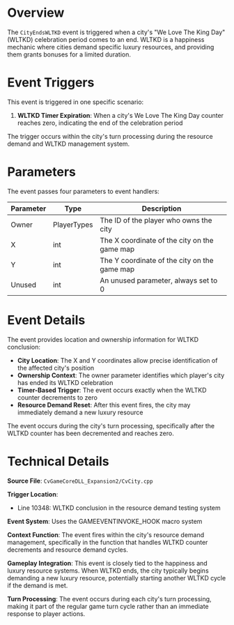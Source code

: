 # Overview

The `CityEndsWLTKD` event is triggered when a city's "We Love The King Day" (WLTKD) celebration period comes to an end. WLTKD is a happiness mechanic where cities demand specific luxury resources, and providing them grants bonuses for a limited duration.

# Event Triggers

This event is triggered in one specific scenario:

1. **WLTKD Timer Expiration**: When a city's We Love The King Day counter reaches zero, indicating the end of the celebration period

The trigger occurs within the city's turn processing during the resource demand and WLTKD management system.

# Parameters

The event passes four parameters to event handlers:

| Parameter | Type | Description |
|-----------|------|-------------|
| Owner | PlayerTypes | The ID of the player who owns the city |
| X | int | The X coordinate of the city on the game map |
| Y | int | The Y coordinate of the city on the game map |
| Unused | int | An unused parameter, always set to 0 |

# Event Details

The event provides location and ownership information for WLTKD conclusion:

- **City Location**: The X and Y coordinates allow precise identification of the affected city's position
- **Ownership Context**: The owner parameter identifies which player's city has ended its WLTKD celebration
- **Timer-Based Trigger**: The event occurs exactly when the WLTKD counter decrements to zero
- **Resource Demand Reset**: After this event fires, the city may immediately demand a new luxury resource

The event occurs during the city's turn processing, specifically after the WLTKD counter has been decremented and reaches zero.

# Technical Details

**Source File**: `CvGameCoreDLL_Expansion2/CvCity.cpp`

**Trigger Location**:
- Line 10348: WLTKD conclusion in the resource demand testing system

**Event System**: Uses the GAMEEVENTINVOKE_HOOK macro system

**Context Function**: The event fires within the city's resource demand management, specifically in the function that handles WLTKD counter decrements and resource demand cycles.

**Gameplay Integration**: This event is closely tied to the happiness and luxury resource systems. When WLTKD ends, the city typically begins demanding a new luxury resource, potentially starting another WLTKD cycle if the demand is met.

**Turn Processing**: The event occurs during each city's turn processing, making it part of the regular game turn cycle rather than an immediate response to player actions.